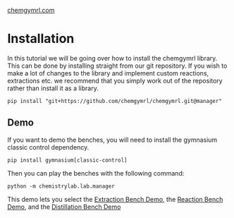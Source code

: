 [chemgymrl.com](https://chemgymrl.com/)

# Installation

In this tutorial we will be going over how to install the chemgymrl library. This can be done by installing straight from our git repository. If you wish to make a lot of changes to the library and implement custom reactions, extractions etc. we recommend that you simply work out of the repository rather than install it as a library.
 
```
pip install "git+https://github.com/chemgymrl/chemgymrl.git@manager"
```


## Demo

If you want to demo the benches, you will need to install the gymnasium classic control dependency. 
```
pip install gymnasium[classic-control]
```


Then you can play the benches with the following command:
```
python -m chemistrylab.lab.manager
```

This demo lets you select the [Extraction Bench Demo](https://chemgymrl.readthedocs.io/en/latest/chemistrylab.benches.html#chemistrylab.benches.extract_bench.WurtzExtractDemo_v0), the [Reaction Bench Demo](https://chemgymrl.readthedocs.io/en/latest/chemistrylab.benches.html#chemistrylab.benches.reaction_bench.FictReactDemo_v0), and the [Distillation Bench Demo](https://chemgymrl.readthedocs.io/en/latest/chemistrylab.benches.html#chemistrylab.benches.distillation_bench.WurtzDistillDemo_v0)
